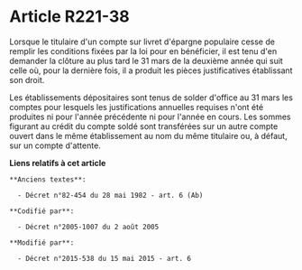 # Article R221-38

Lorsque le titulaire d'un compte sur livret d'épargne populaire cesse de remplir les conditions fixées par la loi pour en
bénéficier, il est tenu d'en demander la clôture au plus tard le 31 mars de la deuxième année qui suit celle où, pour la
dernière fois, il a produit les pièces justificatives établissant son droit.

Les établissements dépositaires sont tenus de solder d'office au 31 mars les comptes pour lesquels les justifications
annuelles requises n'ont été produites ni pour l'année précédente ni pour l'année en cours. Les sommes figurant au crédit du
compte soldé sont transférées sur un autre compte ouvert dans le même établissement au nom du même titulaire ou, à défaut,
sur un compte d'attente.

**Liens relatifs à cet article**

	**Anciens textes**:

	  - Décret n°82-454 du 28 mai 1982 - art. 6 (Ab)

	**Codifié par**:

	  - Décret n°2005-1007 du 2 août 2005

	**Modifié par**:

	  - Décret n°2015-538 du 15 mai 2015 - art. 6
